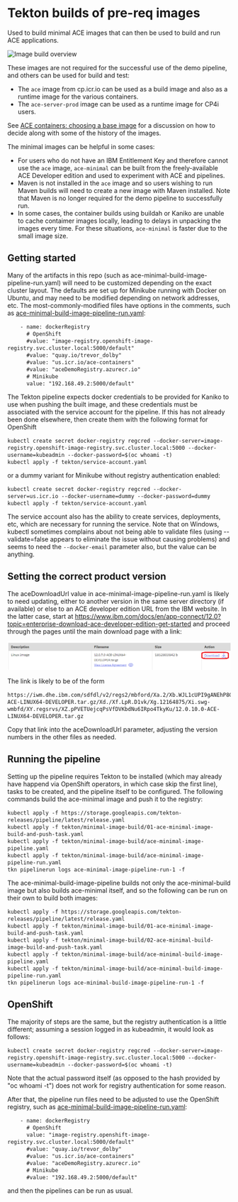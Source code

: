 # Tekton builds of pre-req images

Used to build minimal ACE images that can then be used to build and run ACE applications.

![Image build overview](ace-demo-pipeline-tekton-2.png)

These images are not required for the successful use of the demo pipeline, and 
others can be used for build and test:

- The `ace` image from cp.icr.io can be used as a build image and also as a runtime 
  image for the various containers.
- The `ace-server-prod` image can be used as a runtime image for CP4i users.

See [ACE containers: choosing a base image](https://community.ibm.com/community/user/integration/blogs/trevor-dolby/2024/02/05/ace-containers-choosing-a-base-image)
for a discussion on how to decide along with some of the history of the images.

The minimal images can be helpful in some cases:

- For users who do not have an IBM Entitlement Key and therefore cannot use the 
  `ace` image, `ace-minimal` can be built from the freely-available ACE Developer
  edition and used to experiment with ACE and pipelines.
- Maven is not installed in the `ace` image and so users wishing to run Maven 
  builds will need to create a new image with Maven installed. Note that Maven is
  no longer required for the demo pipeline to successfully run. 
- In some cases, the container builds using buildah or Kaniko are unable to cache
  contaimer images locally, leading to delays in unpacking the images every time.
  For these situations, `ace-minimal` is faster due to the small image size.

## Getting started

Many of the artifacts in this repo (such as ace-minimal-build-image-pipeline-run.yaml) will need to be customized depending on
the exact cluster layout. The defaults are set up for Minikube running with Docker on Ubuntu, and may need
to be modified depending on network addresses, etc. The most-commonly-modified files have options in the
comments, such as [ace-minimal-build-image-pipeline-run.yaml](ace-minimal-build-image-pipeline-run.yaml):
```
    - name: dockerRegistry
      # OpenShift
      #value: "image-registry.openshift-image-registry.svc.cluster.local:5000/default"
      #value: "quay.io/trevor_dolby"
      #value: "us.icr.io/ace-containers"
      #value: "aceDemoRegistry.azurecr.io"
      # Minikube
      value: "192.168.49.2:5000/default"
```

The Tekton pipeline expects docker credentials to be provided for Kaniko to use when pushing the built image, and 
these credentials must be associated with the service account for the pipeline. If this has not already been done 
elsewhere, then create them with the following format for OpenShift
```
kubectl create secret docker-registry regcred --docker-server=image-registry.openshift-image-registry.svc.cluster.local:5000 --docker-username=kubeadmin --docker-password=$(oc whoami -t)
kubectl apply -f tekton/service-account.yaml
```
or a dummy variant for Minikube without registry authentication enabled:
```
kubectl create secret docker-registry regcred --docker-server=us.icr.io --docker-username=dummy --docker-password=dummy
kubectl apply -f tekton/service-account.yaml
```
The service account also has the ability to create services, deployments, etc, which are necessary for running the service. 
Note that on Windows, kubectl sometimes complains about not being able to validate files (using --validate=false appears to 
eliminate the issue without causing problems) and seems to need the `--docker-email` parameter also, but the value can be anything.

## Setting the correct product version

The aceDownloadUrl value in ace-minimal-image-pipeline-run.yaml is likely to need updating, either to another version
in the same server directory (if available) or else to an ACE developer edition URL from the IBM website. In the latter
case, start at https://www.ibm.com/docs/en/app-connect/12.0?topic=enterprise-download-ace-developer-edition-get-started
and proceed through the pages until the main download page with a link: 

![download page](ace-dev-edition-download.png)

The link is likely to be of the form
```
https://iwm.dhe.ibm.com/sdfdl/v2/regs2/mbford/Xa.2/Xb.WJL1cUPI9gANEhP8GuPD_qX1rj6x5R4yTUM7s_C2ue8/Xc.12.0.10.0-ACE-LINUX64-DEVELOPER.tar.gz/Xd./Xf.LpR.D1vk/Xg.12164875/Xi.swg-wmbfd/XY.regsrvs/XZ.pPVETUejcqPsVfDVKbdNu6IRpo4TkyKu/12.0.10.0-ACE-LINUX64-DEVELOPER.tar.gz
```
Copy that link into the aceDownloadUrl parameter, adjusting the version numbers in the other files as needed.

## Running the pipeline

Setting up the pipeline requires Tekton to be installed (which may already have happend via OpenShift operators, in which case
skip the first line), tasks to be created, and the pipeline itself to be configured. The following commands build the ace-minimal
image and push it to the registry:
```
kubectl apply -f https://storage.googleapis.com/tekton-releases/pipeline/latest/release.yaml
kubectl apply -f tekton/minimal-image-build/01-ace-minimal-image-build-and-push-task.yaml
kubectl apply -f tekton/minimal-image-build/ace-minimal-image-pipeline.yaml
kubectl apply -f tekton/minimal-image-build/ace-minimal-image-pipeline-run.yaml
tkn pipelinerun logs ace-minimal-image-pipeline-run-1 -f
```

The ace-minimal-build-image-pipeline builds not only the ace-minimal-build image but also
builds ace-minimal itself, and so the following can be run on their own to build both images:
```
kubectl apply -f https://storage.googleapis.com/tekton-releases/pipeline/latest/release.yaml
kubectl apply -f tekton/minimal-image-build/01-ace-minimal-image-build-and-push-task.yaml
kubectl apply -f tekton/minimal-image-build/02-ace-minimal-build-image-build-and-push-task.yaml
kubectl apply -f tekton/minimal-image-build/ace-minimal-build-image-pipeline.yaml
kubectl apply -f tekton/minimal-image-build/ace-minimal-build-image-pipeline-run.yaml
tkn pipelinerun logs ace-minimal-build-image-pipeline-run-1 -f
```

## OpenShift

The majority of steps are the same, but the registry authentication is a little different; assuming a session logged in as kubeadmin, it would look as follows:
```
kubectl create secret docker-registry regcred --docker-server=image-registry.openshift-image-registry.svc.cluster.local:5000 --docker-username=kubeadmin --docker-password=$(oc whoami -t)
```
Note that the actual password itself (as opposed to the hash provided by "oc whoami -t") does not work for registry authentication for some reason.

After that, the pipeline run files need to be adjusted to use the OpenShift registry, such 
as [ace-minimal-build-image-pipeline-run.yaml](ace-minimal-build-image-pipeline-run.yaml):
```
    - name: dockerRegistry
      # OpenShift
      value: "image-registry.openshift-image-registry.svc.cluster.local:5000/default"
      #value: "quay.io/trevor_dolby"
      #value: "us.icr.io/ace-containers"
      #value: "aceDemoRegistry.azurecr.io"
      # Minikube
      #value: "192.168.49.2:5000/default"
```
and then the pipelines can be run as usual.
